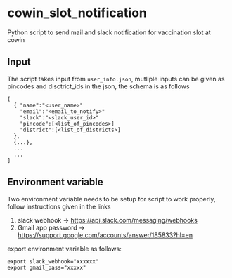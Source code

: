 # cowin_slot_notification
Python script to send mail and slack notification for vaccination slot at cowin

## Input
The script takes input from `user_info.json`, mutliple inputs can be given as pincodes and disctrict_ids in the json, the schema is as follows
```
[
  { "name":"<user_name>"
    "email":"<email_to_notify>"
    "slack":"<slack_user_id>"
    "pincode":[<list_of_pincodes>]
    "district":[<list_of_districts>]
  },
  {...},
  ...
  ...
]
```

## Environment variable
Two environment variable needs to be setup for script to work properly, follow instructions given in the links
1. slack webhook -> https://api.slack.com/messaging/webhooks
2. Gmail app password -> https://support.google.com/accounts/answer/185833?hl=en

export environment variable as follows:
```
export slack_webhook="xxxxxx"
export gmail_pass="xxxxx"
```
